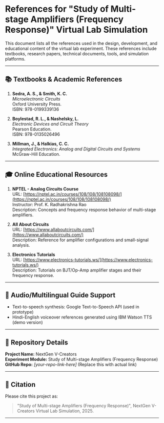 # References for "Study of Multi-stage Amplifiers (Frequency Response)" Virtual Lab Simulation

This document lists all the references used in the design, development, and educational content of the virtual lab experiment. These references include textbooks, research papers, technical documents, tools, and simulation platforms.

---

## 📚 Textbooks & Academic References

1. **Sedra, A. S., & Smith, K. C.**  
   *Microelectronic Circuits*  
   Oxford University Press.  
   ISBN: 978-0199339136

2. **Boylestad, R. L., & Nashelsky, L.**  
   *Electronic Devices and Circuit Theory*  
   Pearson Education.  
   ISBN: 978-0135026496

3. **Millman, J., & Halkias, C. C.**  
   *Integrated Electronics: Analog and Digital Circuits and Systems*  
   McGraw-Hill Education.

---



## 🎓 Online Educational Resources

1. **NPTEL - Analog Circuits Course**  
   URL: [https://nptel.ac.in/courses/108/108/108108098/](https://nptel.ac.in/courses/108/108/108108098/)  
   Instructor: Prof. K. Radhakrishna Rao  
   Description: Concepts and frequency response behavior of multi-stage amplifiers.

2. **All About Circuits**  
   URL: [https://www.allaboutcircuits.com/](https://www.allaboutcircuits.com/)  
   Description: Reference for amplifier configurations and small-signal analysis.

3. **Electronics Tutorials**  
   URL: [https://www.electronics-tutorials.ws/](https://www.electronics-tutorials.ws/)  
   Description: Tutorials on BJT/Op-Amp amplifier stages and their frequency response.

---

## 🧩 Audio/Multilingual Guide Support

- Text-to-speech synthesis: Google Text-to-Speech API (used in prototype)
- Hindi-English voiceover references generated using IBM Watson TTS (demo version)

---


## 📁 Repository Details

**Project Name:** NextGen V-Creators  
**Experiment Module:** Study of Multi-stage Amplifiers (Frequency Response)  
**GitHub Repo:** _[your-repo-link-here]_ (Replace this with actual link)

---

## 📌 Citation

Please cite this project as:

> "Study of Multi-stage Amplifiers (Frequency Response)", NextGen V-Creators Virtual Lab Simulation, 2025.
---
